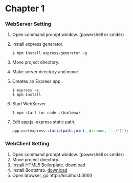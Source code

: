 # Chapter 1

### WebServer Setting

1. Open command prompt window. (powershell or cmder)
2. Install express generator.

    ```
    $ npm install express-generator -g
    ``` 
    
3. Move project directory.
4. Make server directory and move.
5. Creates an Express app.

     ```
    $ express -e
    $ npm install
    ```    
    
6. Start WebServer.

     ```
    $ npm start (or node .\bin\www)
    ```    
    
7. Edit app.js, express static path.
    
     ```javascript
    app.use(express.static(path.join(__dirname, '../')));
    ```
 
### WebClient Setting

1. Open command prompt window. (powershell or cmder)
2. Move project directory.
3. Install HTML5 Boilerplate. [download](https://html5boilerplate.com/)
4. Install Bootstrap. [download](http://getbootstrap.com/)
5. Open browser, go http://localhost:3000
